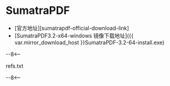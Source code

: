 # SumatraPDF

- [官方地址][sumatrapdf-official-download-link]
- [SumatraPDF3.2-x64-windows 镜像下载地址]({{ var.mirror_download_host }}SumatraPDF-3.2-64-install.exe)


--8<--

refs.txt

--8<--